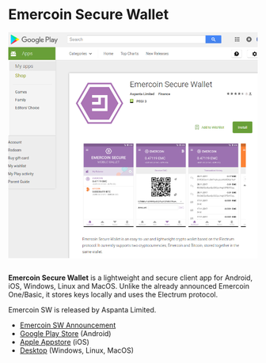# Emercoin Secure Wallet

<div style="overflow:hidden;"><img style="float:left;" src="EmercoinSW_Wallet.png" alt="Emercoin SW on Google Play" width="512"></div><br>

<strong>Emercoin Secure Wallet</strong> is a lightweight and secure client app for Android, iOS, Windows, Linux and MacOS. Unlike the already announced Emercoin One/Basic, it
stores keys locally and uses the Electrum protocol.

Emercoin SW is released by Aspanta Limited.

-   [Emercoin SW
    Announcement](https://medium.com/@emer.tech/emercoin-secure-wallet-1-0-53454d8cfca1)
-   [Google Play
    Store](https://play.google.com/store/apps/details?id=com.aspanta.emcsec) (Android)
-   [Apple Appstore](https://itunes.apple.com/us/app/emercoin-secure-wallet/id1273529858) (iOS)
-   [Desktop](https://download.emercoin.com/apps/EmcSec/latest) (Windows, Linux, MacOS)

